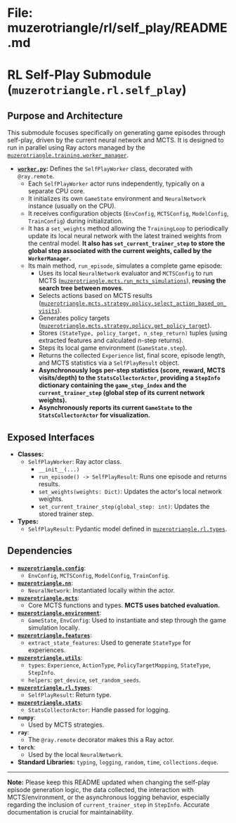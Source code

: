# File: muzerotriangle/rl/self_play/README.md
# RL Self-Play Submodule (`muzerotriangle.rl.self_play`)

## Purpose and Architecture

This submodule focuses specifically on generating game episodes through self-play, driven by the current neural network and MCTS. It is designed to run in parallel using Ray actors managed by the [`muzerotriangle.training.worker_manager`](../../training/worker_manager.py).

-   **[`worker.py`](worker.py):** Defines the `SelfPlayWorker` class, decorated with `@ray.remote`.
    -   Each `SelfPlayWorker` actor runs independently, typically on a separate CPU core.
    -   It initializes its own `GameState` environment and `NeuralNetwork` instance (usually on the CPU).
    -   It receives configuration objects (`EnvConfig`, `MCTSConfig`, `ModelConfig`, `TrainConfig`) during initialization.
    -   It has a `set_weights` method allowing the `TrainingLoop` to periodically update its local neural network with the latest trained weights from the central model. **It also has `set_current_trainer_step` to store the global step associated with the current weights, called by the `WorkerManager`.**
    -   Its main method, `run_episode`, simulates a complete game episode:
        -   Uses its local `NeuralNetwork` evaluator and `MCTSConfig` to run MCTS ([`muzerotriangle.mcts.run_mcts_simulations`](../../mcts/core/search.py)), **reusing the search tree between moves**.
        -   Selects actions based on MCTS results ([`muzerotriangle.mcts.strategy.policy.select_action_based_on_visits`](../../mcts/strategy/policy.py)).
        -   Generates policy targets ([`muzerotriangle.mcts.strategy.policy.get_policy_target`](../../mcts/strategy/policy.py)).
        -   Stores `(StateType, policy_target, n_step_return)` tuples (using extracted features and calculated n-step returns).
        -   Steps its local game environment (`GameState.step`).
        -   Returns the collected `Experience` list, final score, episode length, and MCTS statistics via a `SelfPlayResult` object.
        -   **Asynchronously logs per-step statistics (score, reward, MCTS visits/depth) to the `StatsCollectorActor`, providing a `StepInfo` dictionary containing the `game_step_index` and the `current_trainer_step` (global step of its current network weights).**
        -   **Asynchronously reports its current `GameState` to the `StatsCollectorActor` for visualization.**

## Exposed Interfaces

-   **Classes:**
    -   `SelfPlayWorker`: Ray actor class.
        -   `__init__(...)`
        -   `run_episode() -> SelfPlayResult`: Runs one episode and returns results.
        -   `set_weights(weights: Dict)`: Updates the actor's local network weights.
        -   `set_current_trainer_step(global_step: int)`: Updates the stored trainer step.
-   **Types:**
    -   `SelfPlayResult`: Pydantic model defined in [`muzerotriangle.rl.types`](../types.py).

## Dependencies

-   **[`muzerotriangle.config`](../../config/README.md)**:
    -   `EnvConfig`, `MCTSConfig`, `ModelConfig`, `TrainConfig`.
-   **[`muzerotriangle.nn`](../../nn/README.md)**:
    -   `NeuralNetwork`: Instantiated locally within the actor.
-   **[`muzerotriangle.mcts`](../../mcts/README.md)**:
    -   Core MCTS functions and types. **MCTS uses batched evaluation.**
-   **[`muzerotriangle.environment`](../../environment/README.md)**:
    -   `GameState`, `EnvConfig`: Used to instantiate and step through the game simulation locally.
-   **[`muzerotriangle.features`](../../features/README.md)**:
    -   `extract_state_features`: Used to generate `StateType` for experiences.
-   **[`muzerotriangle.utils`](../../utils/README.md)**:
    -   `types`: `Experience`, `ActionType`, `PolicyTargetMapping`, `StateType`, `StepInfo`.
    -   `helpers`: `get_device`, `set_random_seeds`.
-   **[`muzerotriangle.rl.types`](../types.py)**:
    -   `SelfPlayResult`: Return type.
-   **[`muzerotriangle.stats`](../../stats/README.md)**:
    -   `StatsCollectorActor`: Handle passed for logging.
-   **`numpy`**:
    -   Used by MCTS strategies.
-   **`ray`**:
    -   The `@ray.remote` decorator makes this a Ray actor.
-   **`torch`**:
    -   Used by the local `NeuralNetwork`.
-   **Standard Libraries:** `typing`, `logging`, `random`, `time`, `collections.deque`.

---

**Note:** Please keep this README updated when changing the self-play episode generation logic, the data collected, the interaction with MCTS/environment, or the asynchronous logging behavior, especially regarding the inclusion of `current_trainer_step` in `StepInfo`. Accurate documentation is crucial for maintainability.